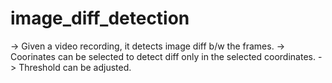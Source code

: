 # image_diff_detection
-> Given a video recording, it detects image diff b/w the frames.
-> Coorinates can be selected to detect diff only in the selected coordinates.
-> Threshold can be adjusted.
